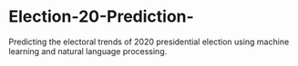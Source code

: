 # Election-20-Prediction-
Predicting the electoral trends of 2020 presidential election using machine learning and natural language processing.
